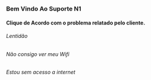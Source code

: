 ### Bem Vindo Ao Suporte N1

#### Clique de Acordo com o problema relatado pelo cliente.


   ###### Lentidão

   ###### Não consigo ver meu Wifi

   ###### Estou sem acesso a internet
